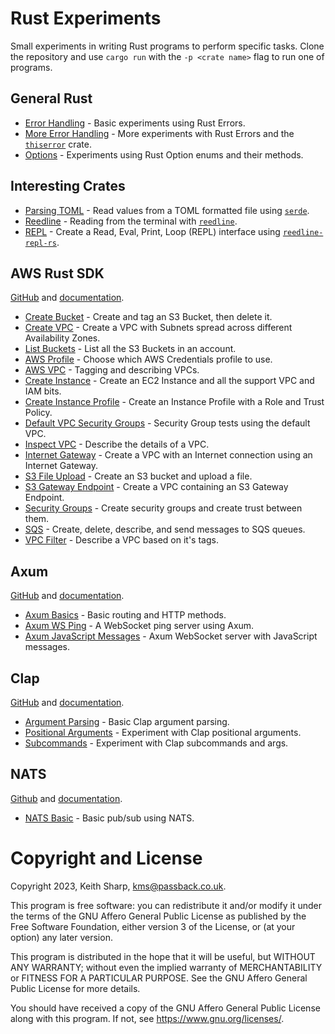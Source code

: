 # Rust Experiments
Small experiments in writing Rust programs to perform specific tasks.  Clone the repository and use `cargo run` with the `-p <crate name>` flag to run one of programs.

## General Rust
+ [Error Handling](https://github.com/keithsharp/rust-experiments/tree/main/error-tests) - Basic experiments using Rust Errors.
+ [More Error Handling](https://github.com/keithsharp/rust-experiments/tree/main/more-errors) - More experiments with Rust Errors and the [`thiserror`](https://docs.rs/thiserror/latest/thiserror/) crate.
+ [Options](https://github.com/keithsharp/rust-experiments/tree/main/option) - Experiments using Rust Option enums and their methods.

## Interesting Crates
+ [Parsing TOML](https://github.com/keithsharp/rust-experiments/tree/main/read-toml) - Read values from a TOML formatted file using [`serde`](https://serde.rs).
+ [Reedline](https://github.com/keithsharp/rust-experiments/tree/main/reedline) - Reading from the terminal with [`reedline`](https://docs.rs/reedline/latest/reedline/). 
+ [REPL](https://github.com/keithsharp/rust-experiments/tree/main/repl) - Create a Read, Eval, Print, Loop (REPL) interface using [`reedline-repl-rs`](https://docs.rs/reedline-repl-rs/latest/reedline_repl_rs/).

## AWS Rust SDK
[GitHub](https://github.com/awslabs/aws-sdk-rust) and [documentation](https://awslabs.github.io/aws-sdk-rust/).
+ [Create Bucket](https://github.com/keithsharp/rust-experiments/tree/main/aws-create-bucket) - Create and tag an S3 Bucket, then delete it.
+ [Create VPC](https://github.com/keithsharp/rust-experiments/tree/main/aws-create-vpc) - Create a VPC with Subnets spread across different Availability Zones.
+ [List Buckets](https://github.com/keithsharp/rust-experiments/tree/main/aws-list-buckets) - List all the S3 Buckets in an account.
+ [AWS Profile](https://github.com/keithsharp/rust-experiments/tree/main/aws-profile) - Choose which AWS Credentials profile to use.
+ [AWS VPC](https://github.com/keithsharp/rust-experiments/tree/main/aws-vpc) - Tagging and describing VPCs.
+ [Create Instance](https://github.com/keithsharp/rust-experiments/tree/main/create-instance) - Create an EC2 Instance and all the support VPC and IAM bits.
+ [Create Instance Profile](https://github.com/keithsharp/rust-experiments/tree/main/create-instance-profile) - Create an Instance Profile with a Role and Trust Policy.
+ [Default VPC Security Groups](https://github.com/keithsharp/rust-experiments/tree/main/default-vpc-sg) - Security Group tests using the default VPC.
+ [Inspect VPC](https://github.com/keithsharp/rust-experiments/tree/main/inspect-vpc) - Describe the details of a VPC.
+ [Internet Gateway](https://github.com/keithsharp/rust-experiments/tree/main/internet-gateway) - Create a VPC with an Internet connection using an Internet Gateway.
+ [S3 File Upload](https://github.com/keithsharp/rust-experiments/tree/main/s3-file-upload) - Create an S3 bucket and upload a file.
+ [S3 Gateway Endpoint](https://github.com/keithsharp/rust-experiments/tree/main/s3-gateway-endpoint) - Create a VPC containing an S3 Gateway Endpoint.
+ [Security Groups](https://github.com/keithsharp/rust-experiments/tree/main/security-group) - Create security groups and create trust between them.
+ [SQS](https://github.com/keithsharp/rust-experiments/tree/main/sqs) - Create, delete, describe, and send messages to SQS queues.
+ [VPC Filter](https://github.com/keithsharp/rust-experiments/tree/main/vpc-filter) - Describe a VPC based on it's tags.

## Axum
[GitHub](https://github.com/tokio-rs/axum) and [documentation](https://docs.rs/axum/latest/axum/).
+ [Axum Basics](https://github.com/keithsharp/rust-experiments/tree/main/axum-basic) - Basic routing and HTTP methods.
+ [Axum WS Ping](https://github.com/keithsharp/rust-experiments/tree/main/axum-ws-ping) - A WebSocket ping server using Axum.
+ [Axum JavaScript Messages](https://github.com/keithsharp/rust-experiments/tree/main/axum-js-msg) - Axum WebSocket server with JavaScript messages.

## Clap
[GitHub](https://github.com/clap-rs/clap) and [documentation](https://docs.rs/clap/latest/clap/).
+ [Argument Parsing](https://github.com/keithsharp/rust-experiments/tree/main/clap-basic-args) - Basic Clap argument parsing.
+ [Positional Arguments](https://github.com/keithsharp/rust-experiments/tree/main/clap-positional) - Experiment with Clap positional arguments.
+ [Subcommands](https://github.com/keithsharp/rust-experiments/tree/main/clap-subcommands) - Experiment with Clap subcommands and args.

## NATS
[Github](https://github.com/nats-io/nats.rs) and [documentation](https://docs.rs/async-nats/0.29.0/async_nats/).
+ [NATS Basic](https://github.com/keithsharp/rust-experiments/tree/main/nats-basic) - Basic pub/sub using NATS.

# Copyright and License
Copyright 2023, Keith Sharp, kms@passback.co.uk.

This program is free software: you can redistribute it and/or modify it under the terms of the GNU Affero General Public License as published by the Free Software Foundation, either version 3 of the License, or (at your option) any later version.

This program is distributed in the hope that it will be useful, but WITHOUT ANY WARRANTY; without even the implied warranty of MERCHANTABILITY or FITNESS FOR A PARTICULAR PURPOSE.  See the GNU Affero General Public License for more details.

You should have received a copy of the GNU Affero General Public License along with this program.  If not, see <https://www.gnu.org/licenses/>.